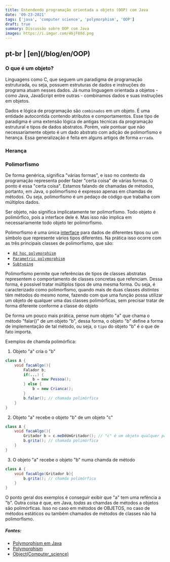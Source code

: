 ```yaml
---
title: Entendendo programação orientada a objeto (OOP) com Java
date: '09-23-2021'
tags: ['java', 'computer science', 'polymorphism', 'OOP']
draft: true
summary: Discussão sobre OOP com Java
images: https://i.imgur.com/46jF8Xd.png
---
```


<h2>pt-br | [en](/blog/en/OOP)</h2>

### O que é um objeto?

Linguagens como C, que seguem um paradigma de programação estruturada, ou seja, possuem estruturas de dados e instruções do programa atuam nesses dados. Já numa linguagem orientada a objetos - como Java, JavaScript entre outras - combinamos dados e suas instruções em objetos.

Dados e lógica de programação são `combinados` em um objeto. É uma entidade autocontida contendo atributos e comportamentos. Esse tipo de paradigma é uma extensão lógica de antigas técnicas da programação estrutural e tipos de dados abstratos. Porém, vale pontuar que não necessariamente objeto é um dado abstrato com adição de polimorfismo e herança. Essa generalização é feita em alguns artigos de forma `errada`.

### Herança

### Polimorfismo

De forma genérica, significa "várias formas", e isso no contexto da programação representa poder fazer "certa coisa" de várias formas. O ponto é essa "certa coisa". Estamos falando de chamadas de métodos, portanto, em Java, o polimorfismo é expresso apenas em chamdas de métodos. Ou seja, polimorfismo é um pedaço de código que trabalha com múltiplos dados.

Ser objeto, não significa implicatamente ter polimorfismo. Todo objeto é polimórfico, pois a interface dele é. Mas isso não implica em necessariamente todo objeto ter polimorfismo.

Polimorfismo é uma única [interface](<https://en.wikipedia.org/wiki/Interface_(computing)>) para dados de diferentes tipos ou um símbolo que represente vários tipos diferentes. Na prática isso ocorre com as três principais classes de polimorfismo, que são:

- [`Ad hoc polymorphism`](https://en.wikipedia.org/wiki/Ad_hoc_polymorphism)
- [`Parametric polymorphism`](https://en.wikipedia.org/wiki/Parametric_polymorphism)
- [`Subtyping`](https://en.wikipedia.org/wiki/Subtyping)

Polimorfismo permite que referências de tipos de classes abstratas representem o comportamento de classes concretas que refenciam. Dessa forma, é possível tratar múltiplos tipos de uma mesma forma. Ou seja, é caracterizado como polimorfismo, quando mais de duas classes _distintas_ têm métodos do mesmo nome, fazendo com que uma função possa utilizar um objeto de qualquer uma das classes polimórficas, sem precisar tratar de forma diferente conforme a classe do objeto

De forma um pouco mais prática, pense num objeto "a" que chama o método "falar()" de um objeto "b", dessa forma, o objeto "b" define a forma de implementação de tal método, ou seja, o `tipo` do objeto "b" é o que de fato importa.

Exemplos de chamda polimórfica:

1. Objeto "a" cria o "b"

```java
class A {
    void facaAlgo(){
        Falador b;
        if(...) {
            b = new Pessoa();
        } else {
            b = new Crianca();
        }
        b.falar(); // chamada polimórfica
    }
}
```

2. Objeto "a" recebe o objeto "b" de um objeto "c"

```java
class A {
    void facaAlgo(){
        Gritador b = c.meDêUmGritador(); // "c" é um objeto qualquer para o qual tenha referência
        b.grita(); // chamada polimórfica
    }
}
```

3. O objeto "a" recebe o objeto "b" numa chamda de método

```java
class A {
    void facaAlgo(Gritador b){
        b.grita(); // chamda polimórfica
    }
}
```

O ponto geral dos exemplos é conseguir exibir que "a" tem uma refência a "b".
Outra coisa é que, em Java, _todas_ as chamdas de métodos a objetos são polimórficas. Isso no caso em métodos de OBJETOS, no caso de métodos estáticos ou também chamados de métodos de classes não há polimorfismo.

##### Fontes:

- [Polymorphism em Java](https://beginnersbook.com/2013/03/polymorphism-in-java/)
- [Polymorphism](<https://en.wikipedia.org/wiki/Polymorphism_(computer_science)>)
- [Object(Computer_science)](<https://en.wikipedia.org/wiki/Object_(computer_science)>)

